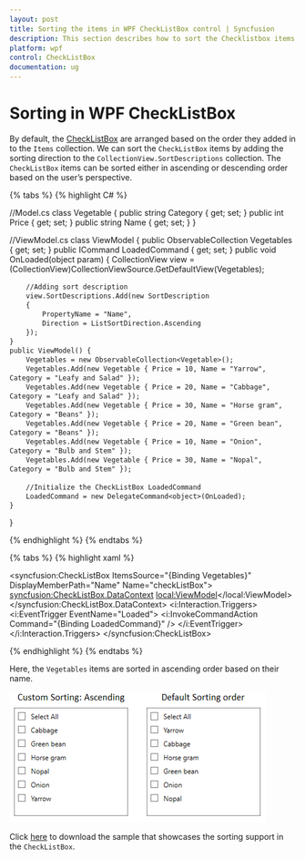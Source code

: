 ```yaml
---
layout: post
title: Sorting the items in WPF CheckListBox control | Syncfusion
description: This section describes how to sort the Checklistbox items present in the CheckListBox and its basic features.
platform: wpf
control: CheckListBox
documentation: ug
---
```


# Sorting in WPF CheckListBox

 By default, the [CheckListBox](https://www.syncfusion.com/wpf-ui-controls/CheckedListBox) are arranged based on the order they added in to the `Items`  collection. We can sort the `CheckListBox` items by adding the sorting direction to the `CollectionView.SortDescriptions` collection. The `CheckListBox` items can be sorted either in ascending or descending order based on the user’s perspective.

{% tabs %}
{% highlight C# %}

//Model.cs
class Vegetable {
    public string Category { get; set; }
    public int Price { get; set; }
    public string Name { get; set; }
}

//ViewModel.cs
class ViewModel {
    public ObservableCollection<Vegetable> Vegetables { get; set; }
    public ICommand LoadedCommand { get; set; }
    public void OnLoaded(object param) {
        CollectionView view = (CollectionView)CollectionViewSource.GetDefaultView(Vegetables);
       
        //Adding sort description
        view.SortDescriptions.Add(new SortDescription
        { 
            PropertyName = "Name",
            Direction = ListSortDirection.Ascending 
        });
    }
    public ViewModel() {
        Vegetables = new ObservableCollection<Vegetable>();
        Vegetables.Add(new Vegetable { Price = 10, Name = "Yarrow", Category = "Leafy and Salad" });
        Vegetables.Add(new Vegetable { Price = 20, Name = "Cabbage", Category = "Leafy and Salad" });
        Vegetables.Add(new Vegetable { Price = 30, Name = "Horse gram", Category = "Beans" });
        Vegetables.Add(new Vegetable { Price = 20, Name = "Green bean", Category = "Beans" });
        Vegetables.Add(new Vegetable { Price = 10, Name = "Onion", Category = "Bulb and Stem" });
        Vegetables.Add(new Vegetable { Price = 30, Name = "Nopal", Category = "Bulb and Stem" });

        //Initialize the CheckListBox LoadedCommand
        LoadedCommand = new DelegateCommand<object>(OnLoaded);
    }
}

{% endhighlight %}
{% endtabs %}

{% tabs %}
{% highlight xaml %}

<syncfusion:CheckListBox ItemsSource="{Binding Vegetables}" DisplayMemberPath="Name"
                         Name="checkListBox">
    <syncfusion:CheckListBox.DataContext>
        <local:ViewModel></local:ViewModel>
    </syncfusion:CheckListBox.DataContext>
    <i:Interaction.Triggers>
        <i:EventTrigger EventName="Loaded">
            <i:InvokeCommandAction Command="{Binding LoadedCommand}" />
        </i:EventTrigger>
    </i:Interaction.Triggers>
</syncfusion:CheckListBox>

{% endhighlight %}
{% endtabs %}

Here, the `Vegetables` items are sorted in ascending order based on their name.

![CheckListBox with default and ascending sorted order](Grouping-Sorting_images/Sorting_image.png)

Click [here](https://github.com/SyncfusionExamples/wpf-checked-listbox-examples/tree/master/Samples/Sorting) to download the sample that showcases the sorting support in the `CheckListBox`.